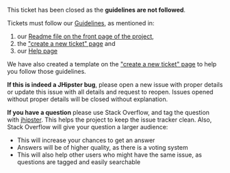 This ticket has been closed as the **guidelines are not followed**.

Tickets must follow our [Guidelines](https://github.com/jhipster/jhipster-vuejs/blob/master/CONTRIBUTING.md), as mentioned in:

1.  our [Readme file on the front page of the project](https://github.com/jhipster/jhipster-vuejs/blob/master/README.md),
2.  the ["create a new ticket" page](https://github.com/jhipster/jhipster-vuejs/issues/new/choose) and
3.  our [Help page](https://www.jhipster.tech/help/)

We have also created a template on the ["create a new ticket" page](https://github.com/jhipster/jhipster-vuejs/issues/new/choose) to help you follow those guidelines.

**If this is indeed a JHipster bug**, please open a new issue with proper details or update this issue with all details and request to reopen.
Issues opened without proper details will be closed without explanation.

**If you have a question** please use Stack Overflow, and tag the question with [jhipster](http://stackoverflow.com/questions/tagged/jhipster). This helps the project to keep the issue tracker clean. Also, Stack Overflow will give your question a larger audience:

-   This will increase your chances to get an answer
-   Answers will be of higher quality, as there is a voting system
-   This will also help other users who might have the same issue, as questions are tagged and easily searchable
